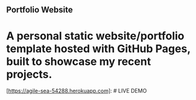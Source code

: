## Portfolio Website

# A personal static website/portfolio template hosted with GitHub Pages, built to showcase my recent projects.

[https://agile-sea-54288.herokuapp.com]: # LIVE DEMO 